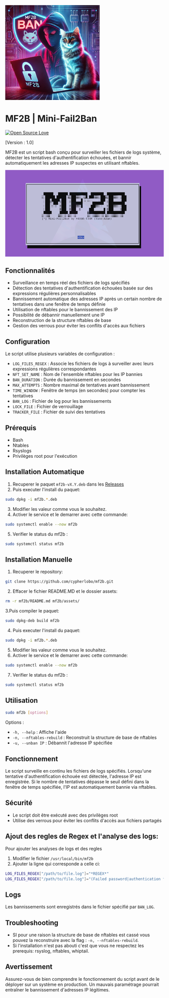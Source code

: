 <img alt="mf2b-logo" width="300" height="300" src="https://raw.githubusercontent.com/cypherlobo/mf2b/refs/heads/main/assets/hh.png">
<h1>MF2B | Mini-Fail2Ban</h1>

[![Open Source Love](https://badges.frapsoft.com/os/v1/open-source.svg?v=102)](https://github.com/cypherlobo?tab=repositories)

[Version : 1.0]









MF2B est un script bash conçu pour surveiller les fichiers de logs système, détecter les tentatives d'authentification échouées, et bannir automatiquement les adresses IP suspectes en utilisant nftables.

![mf2b](https://raw.githubusercontent.com/cypherlobo/mf2b/refs/heads/main/assets/mf2b.png)

## Fonctionnalités

- Surveillance en temps réel des fichiers de logs spécifiés
- Détection des tentatives d'authentification échouées basée sur des expressions régulières personnalisables
- Bannissement automatique des adresses IP après un certain nombre de tentatives dans une fenêtre de temps définie
- Utilisation de nftables pour le bannissement des IP
- Possibilité de débannir manuellement une IP
- Reconstruction de la structure nftables de base
- Gestion des verrous pour éviter les conflits d'accès aux fichiers

## Configuration

Le script utilise plusieurs variables de configuration :

- `LOG_FILES_REGEX` : Associe les fichiers de logs à surveiller avec leurs expressions régulières correspondantes
- `NFT_SET_NAME` : Nom de l'ensemble nftables pour les IP bannies
- `BAN_DURATION` : Durée du bannissement en secondes
- `MAX_ATTEMPTS` : Nombre maximal de tentatives avant bannissement
- `TIME_WINDOW` : Fenêtre de temps (en secondes) pour compter les tentatives
- `BAN_LOG` : Fichier de log pour les bannissements
- `LOCK_FILE` : Fichier de verrouillage
- `TRACKER_FILE` : Fichier de suivi des tentatives

## Prérequis

- Bash
- Ntables
- Rsyslogs
- Privilèges root pour l'exécution

## Installation Automatique 

1. Recuperer le paquet `mf2b-vX.Y.deb` dans les [Releases](https://github.com/cypherlobo/mf2b/releases)
2. Puis executer l'install du paquet:
```sh
sudo dpkg -i mf2b.*.deb
```
3. Modifier les valeur comme vous le souhaitez.
4. Activer le service et le demarrer avec cette commande:
```sh
sudo systemctl enable --now mf2b
```
5. Verifier le status du mf2b :
```sh
sudo systemctl status mf2b
```

## Installation Manuelle
1. Recuperer le repository:
```sh
git clone https://github.com/cypherlobo/mf2b.git
```
2. Effacer le fichier README.MD et le dossier assets:
```sh
rm -r mf2b/README.md mf2b/assets/
```
3.Puis compiler le paquet:
```sh
sudo dpkg-deb build mf2b
```
4. Puis executer l'install du paquet:
```sh
sudo dpkg -i mf2b.*.deb
```

5. Modifier les valeur comme vous le souhaitez.
6.  Activer le service et le demarrer avec cette commande:
```sh
sudo systemctl enable --now mf2b
```
7. Verifier le status du mf2b :
```sh
sudo systemctl status mf2b
```

## Utilisation

```bash
sudo mf2b [options]
```

Options :
- `-h, --help` : Affiche l'aide
- `-n, --nftables-rebuild` : Reconstruit la structure de base de nftables
- `-u, --unban IP` : Débannit l'adresse IP spécifiée


## Fonctionnement

Le script surveille en continu les fichiers de logs spécifiés. Lorsqu'une tentative d'authentification échouée est détectée, l'adresse IP est enregistrée. Si le nombre de tentatives dépasse le seuil défini dans la fenêtre de temps spécifiée, l'IP est automatiquement bannie via nftables.

## Sécurité

- Le script doit être exécuté avec des privilèges root
- Utilise des verrous pour éviter les conflits d'accès aux fichiers partagés

## Ajout des regles de Regex et l'analyse des logs:
Pour ajouter les analyses de logs et des regles
1. Modifier le fichier `/usr/local/bin/mf2b`
2. Ajouter la ligne qui corresponde a celle ci:
```sh
LOG_FILES_REGEX["/path/to/file.log"]="*REGEX*" 
LOG_FILES_REGEX["/path/to/file.log"]="(Failed password|authentication failure|password check failed).*? from ([0-9]+\.[0-9]+\.[0-9]+\.[0-9]+)"
```

## Logs

Les bannissements sont enregistrés dans le fichier spécifié par `BAN_LOG`.

## Troubleshooting
- SI pour une raison la structure de base de nftables est cassé vous pouvez la reconstruire avec la flag : `-n, --nftables-rebuild`.
- Si l'installation n'est pas abouti c'est que vous ne respectez les prerequis: rsyslog, nftables, whiptail.

## Avertissement

Assurez-vous de bien comprendre le fonctionnement du script avant de le déployer sur un système en production. Un mauvais paramétrage pourrait entraîner le bannissement d'adresses IP légitimes.
